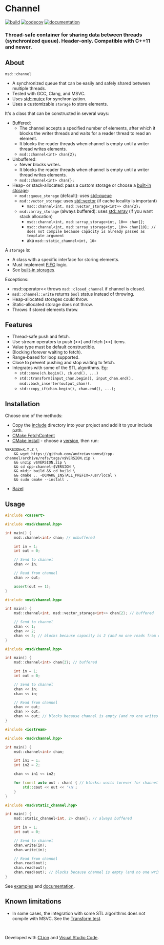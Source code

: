 # Channel

[![build](https://github.com/andreiavrammsd/cpp-channel/actions/workflows/cmake.yml/badge.svg)](https://github.com/andreiavrammsd/cpp-channel/actions) [![codecov](https://codecov.io/github/andreiavrammsd/cpp-channel/graph/badge.svg?token=CKQ0TVW62Z)](https://codecov.io/github/andreiavrammsd/cpp-channel)
[![documentation](https://github.com/andreiavrammsd/cpp-channel/actions/workflows/doc.yml/badge.svg)](https://andreiavrammsd.github.io/cpp-channel/)

### Thread-safe container for sharing data between threads (synchronized queue). Header-only. Compatible with C++11 and newer.

## About

`msd::channel`
* A synchronized queue that can be easily and safely shared between multiple threads.
* Tested with GCC, Clang, and MSVC.
* Uses [std::mutex](https://en.cppreference.com/w/cpp/thread/mutex.html) for synchronization.
* Uses a customizable `storage` to store elements.

It's a class that can be constructed in several ways:
* Buffered:
    * The channel accepts a specified number of elements, after which it blocks the writer threads and waits for a reader thread to read an element.
    * It blocks the reader threads when channel is empty until a writer thread writes elements.
    * `msd::channel<int> chan{2};`
* Unbuffered:
    * Never blocks writes.
    * It blocks the reader threads when channel is empty until a writer thread writes elements.
    * `msd::channel<int> chan{};`
* Heap- or stack-allocated: pass a custom storage or choose a [built-in storage](https://github.com/andreiavrammsd/cpp-channel/blob/master/include/msd/storage.hpp):
    * `msd::queue_storage` (default): uses [std::queue](https://en.cppreference.com/w/cpp/container/queue.html)
    * `msd::vector_storage`: uses [std::vector](https://en.cppreference.com/w/cpp/container/vector.html) (if cache locality is important)
        * `msd::channel<int, msd::vector_storage<int>> chan{2};`
    * `msd::array_storage` (always buffered): uses [std::array](https://en.cppreference.com/w/cpp/container/array.html) (if you want stack allocation)
        * `msd::channel<int, msd::array_storage<int, 10>> chan{};`
        * `msd::channel<int, msd::array_storage<int, 10>> chan{10}; // does not compile because capacity is already passed as template argument`
        * aka `msd::static_channel<int, 10>`

A `storage` is:
* A class with a specific interface for storing elements.
* Must implement [FIFO](https://en.wikipedia.org/wiki/FIFO) logic.
* See [built-in storages](https://github.com/andreiavrammsd/cpp-channel/blob/master/include/msd/storage.hpp).

Exceptions:
* msd::operator<< throws `msd::closed_channel` if channel is closed.
* `msd::channel::write` returns `bool` status instead of throwing.
* Heap-allocated storages could throw.
* Static-allocated storage does not throw.
* Throws if stored elements throw.

## Features

* Thread-safe push and fetch.
* Use stream operators to push (<<) and fetch (>>) items.
* Value type must be default constructible.
* Blocking (forever waiting to fetch).
* Range-based for loop supported.
* Close to prevent pushing and stop waiting to fetch.
* Integrates with some of the STL algorithms. Eg:
    * `std::move(ch.begin(), ch.end(), ...)`
    * `std::transform(input_chan.begin(), input_chan.end(), msd::back_inserter(output_chan))`.
    * `std::copy_if(chan.begin(), chan.end(), ...);`

## Installation

Choose one of the methods:

* Copy the [include](https://github.com/andreiavrammsd/cpp-channel/tree/master/include) directory into your project and add it to your include path.
* [CMake FetchContent](https://github.com/andreiavrammsd/cpp-channel/tree/master/examples/cmake-project)
* [CMake install](https://cmake.org/cmake/help/latest/command/install.html) - choose a [version](https://github.com/andreiavrammsd/cpp-channel/releases), then run:
```shell
VERSION=X.Y.Z \
    && wget https://github.com/andreiavrammsd/cpp-channel/archive/refs/tags/v$VERSION.zip \
    && unzip v$VERSION.zip \
    && cd cpp-channel-$VERSION \
    && mkdir build && cd build \
    && cmake .. -DCMAKE_INSTALL_PREFIX=/usr/local \
    && sudo cmake --install .
```
* [Bazel](https://github.com/andreiavrammsd/cpp-channel/tree/master/examples/bazel-project)

## Usage

```c++
#include <cassert>

#include <msd/channel.hpp>

int main() {
    msd::channel<int> chan; // unbuffered

    int in = 1;
    int out = 0;

    // Send to channel
    chan << in;

    // Read from channel
    chan >> out;

    assert(out == 1);
}
```

```c++
#include <msd/channel.hpp>

int main() {
    msd::channel<int, msd::vector_storage<int>> chan{2}; // buffered

    // Send to channel
    chan << 1;
    chan << 2;
    chan << 3; // blocks because capacity is 2 (and no one reads from channel)
}
```

```c++
#include <msd/channel.hpp>

int main() {
    msd::channel<int> chan{2}; // buffered

    int in = 1;
    int out = 0;

    // Send to channel
    chan << in;
    chan << in;

    // Read from channel
    chan >> out;
    chan >> out;
    chan >> out; // blocks because channel is empty (and no one writes on it)
}
```

```c++
#include <iostream>

#include <msd/channel.hpp>

int main() {
    msd::channel<int> chan;

    int in1 = 1;
    int in2 = 2;

    chan << in1 << in2;

    for (const auto out : chan) { // blocks: waits forever for channel items
        std::cout << out << '\n';
    }
}
```

```c++
#include <msd/static_channel.hpp>

int main() {
    msd::static_channel<int, 2> chan{}; // always buffered

    int in = 1;
    int out = 0;

    // Send to channel
    chan.write(in);
    chan.write(in);

    // Read from channel
    chan.read(out);
    chan.read(out);
    chan.read(out); // blocks because channel is empty (and no one writes on it)
}
```

See [examples](https://github.com/andreiavrammsd/cpp-channel/tree/master/examples) and [documentation](https://andreiavrammsd.github.io/cpp-channel/).

## Known limitations

* In some cases, the integration with some STL algorithms does not compile with MSVC. See the [Transform test](https://github.com/andreiavrammsd/cpp-channel/blob/master/tests/channel_test.cpp).

<br>

Developed with [CLion](https://www.jetbrains.com/?from=serializer) and [Visual Studio Code](https://code.visualstudio.com/).
